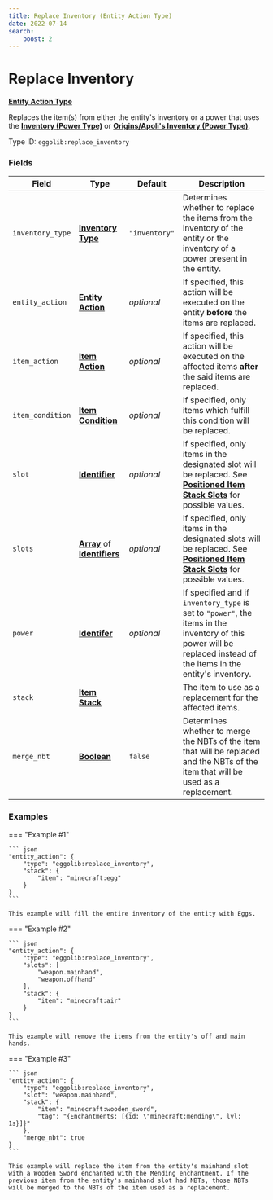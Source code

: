 ```yaml
---
title: Replace Inventory (Entity Action Type)
date: 2022-07-14
search:
    boost: 2
---
```


#   Replace Inventory

[**Entity Action Type**][1]

Replaces the item(s) from either the entity's inventory or a power that uses the [**Inventory (Power Type)**][2] or [**Origins/Apoli's Inventory (Power Type)**][3].

Type ID: `eggolib:replace_inventory`


### Fields

Field | Type | Default | Description
------|------|---------|------------
`inventory_type` | [**Inventory Type**][4] | `"inventory"` | Determines whether to replace the items from the inventory of the entity or the inventory of a power present in the entity.
`entity_action` | [**Entity Action**][5] | *optional* | If specified, this action will be executed on the entity **before** the items are replaced.
`item_action` | [**Item Action**][6] | *optional* | If specified, this action will be executed on the affected items **after** the said items are replaced.
`item_condition` | [**Item Condition**][7] | *optional* | If specified, only items which fulfill this condition will be replaced.
`slot` | [**Identifier**][8] | *optional* | If specified, only items in the designated slot will be replaced. See [**Positioned Item Stack Slots**][9] for possible values.
`slots` | [**Array**][10] of [**Identifiers**][8] | *optional* | If specified, only items in the designated slots will be replaced. See [**Positioned Item Stack Slots**][9] for possible values.
`power` | [**Identifer**][8] | *optional* | If specified and if `inventory_type` is set to `"power"`, the items in the inventory of this power will be replaced instead of the items in the entity's inventory.
`stack` | [**Item Stack**][11] | | The item to use as a replacement for the affected items.
`merge_nbt` | [**Boolean**][12] | `false` | Determines whether to merge the NBTs of the item that will be replaced and the NBTs of the item that will be used as a replacement.


### Examples

=== "Example #1"

    ``` json
    "entity_action": {
        "type": "eggolib:replace_inventory",
        "stack": {
            "item": "minecraft:egg"
        }
    }
    ```

    This example will fill the entire inventory of the entity with Eggs.

=== "Example #2"

    ``` json
    "entity_action": {
        "type": "eggolib:replace_inventory",
        "slots": [
            "weapon.mainhand",
            "weapon.offhand"
        ],
        "stack": {
            "item": "minecraft:air"
        }
    }
    ```

    This example will remove the items from the entity's off and main hands.


=== "Example #3"

    ``` json
    "entity_action": {
        "type": "eggolib:replace_inventory",
        "slot": "weapon.mainhand",
        "stack": {
            "item": "minecraft:wooden_sword",
            "tag": "{Enchantments: [{id: \"minecraft:mending\", lvl: 1s}]}"
        },
        "merge_nbt": true
    }
    ```

    This example will replace the item from the entity's mainhand slot with a Wooden Sword enchanted with the Mending enchantment. If the previous item from the entity's mainhand slot had NBTs, those NBTs will be merged to the NBTs of the item used as a replacement.



[1]: ../entity_action_types.md
[2]: ../power_types/inventory.md
[3]: https://origins.readthedocs.io/en/latest/types/power_types/inventory
[4]: https://origins.readthedocs.io/en/latest/misc/extras/inventory_type
[5]: ../entity_action_types.md
[6]: https://origins.readthedocs.io/en/latest/types/item_action_types
[7]: ../item_condition_types.md
[8]: https://origins.readthedocs.io/en/latest/types/data_types/identifier
[9]: https://origins.readthedocs.io/en/latest/misc/extras/positioned_item_stack_slots
[10]: https://origins.readthedocs.io/en/latest/types/data_types/array
[11]: https://origins.readthedocs.io/en/latest/types/data_types/item_stack
[12]: https://origins.readthedocs.io/en/latest/types/data_types/boolean

